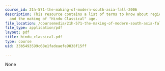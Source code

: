 ```yaml
---
course_id: 21h-571-the-making-of-modern-south-asia-fall-2006
description: This resource contains a list of terms to know about regional powers
  and the making of "Hindu Classical" age.
file_location: /coursemedia/21h-571-the-making-of-modern-south-asia-fall-2006/33b5493599c68e1fadeaefe9038f15ff_hindu_classical.pdf
file_type: application/pdf
layout: pdf
title: hindu_classical.pdf
type: course
uid: 33b5493599c68e1fadeaefe9038f15ff

---
```

None